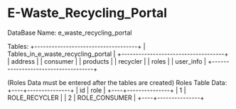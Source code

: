 # E-Waste_Recycling_Portal

DataBase Name: e_waste_recycling_portal

Tables: 
+------------------------------------+
| Tables_in_e_waste_recycling_portal |
+------------------------------------+
| address                            |
| consumer                           |
| products                           |
| recycler                           |
| roles                              |
| user_info                          |
+------------------------------------+

(Roles Data must be entered after the tables are created)
Roles Table Data:
+----+---------------+
| id | role          |
+----+---------------+
|  1 | ROLE_RECYCLER |
|  2 | ROLE_CONSUMER |
+----+---------------+
